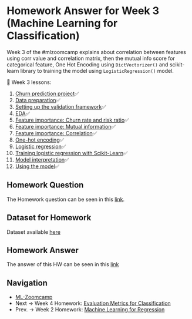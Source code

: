 # Homework Answer for Week 3 (Machine Learning for Classification)
Week 3 of the #mlzoomcamp explains about correlation between features using corr value and correlation matrix, then the mutual info score for categorical feature, One Hot Encoding using `DictVectorizer()` and scikit-learn library to training the model using `LogisticRegression()` model.

:book: Week 3 lessons:
1. [Churn prediction project](https://github.com/alexeygrigorev/mlbookcamp-code/blob/master/course-zoomcamp/03-classification/01-churn-project.md):white_check_mark:
2. [Data preparation](https://github.com/alexeygrigorev/mlbookcamp-code/blob/master/course-zoomcamp/03-classification/02-data-preparation.md):white_check_mark:
3. [Setting up the validation framework](https://github.com/alexeygrigorev/mlbookcamp-code/blob/master/course-zoomcamp/03-classification/03-validation.md):white_check_mark:
4. [EDA](https://github.com/alexeygrigorev/mlbookcamp-code/blob/master/course-zoomcamp/03-classification/04-eda.md):white_check_mark:
5. [Feature importance: Churn rate and risk ratio](https://github.com/alexeygrigorev/mlbookcamp-code/blob/master/course-zoomcamp/03-classification/05-risk.md):white_check_mark:
6. [Feature importance: Mutual information](https://github.com/alexeygrigorev/mlbookcamp-code/blob/master/course-zoomcamp/03-classification/06-mutual-info.md):white_check_mark:
7. [Feature importance: Correlation](https://github.com/alexeygrigorev/mlbookcamp-code/blob/master/course-zoomcamp/03-classification/07-correlation.md):white_check_mark:
8. [One-hot encoding](https://github.com/alexeygrigorev/mlbookcamp-code/blob/master/course-zoomcamp/03-classification/08-ohe.md):white_check_mark:
9. [Logistic regression](https://github.com/alexeygrigorev/mlbookcamp-code/blob/master/course-zoomcamp/03-classification/09-logistic-regression.md):white_check_mark:
10. [Training logistic regression with Scikit-Learn](https://github.com/alexeygrigorev/mlbookcamp-code/blob/master/course-zoomcamp/03-classification/10-training-log-reg.md):white_check_mark:
11. [Model interpretation](https://github.com/alexeygrigorev/mlbookcamp-code/blob/master/course-zoomcamp/03-classification/11-log-reg-interpretation.md):white_check_mark:
12. [Using the model](https://github.com/alexeygrigorev/mlbookcamp-code/blob/master/course-zoomcamp/03-classification/12-using-log-reg.md):white_check_mark:

## Homework Question
The Homework question can be seen in this [link](https://github.com/alexeygrigorev/mlbookcamp-code/blob/master/course-zoomcamp/03-classification/homework.md).

## Dataset for Homework
Dataset available [here](https://raw.githubusercontent.com/madityarafip/My-Machine-Learning/main/Dataset/AB_NYC_2019.csv)

## Homework Answer
The answer of this HW can be seen in this [link](https://github.com/madityarafip/My-Machine-Learning/blob/main/ML-Zoomcamp/HW-Week-3/MLZoomcamp_HW3.ipynb)

## Navigation
* [ML-Zoomcamp](https://github.com/madityarafip/My-Machine-Learning/tree/main/Machine%20Learning%20Zoomcamp)
* Next  -> Week 4 Homework: [Evaluation Metrics for Classification](https://github.com/madityarafip/My-Machine-Learning/tree/main/Machine%20Learning%20Zoomcamp/Homework%20Week%204)
* Prev. -> Week 2 Homework: [Machine Learning for Regression](https://github.com/madityarafip/My-Machine-Learning/tree/main/ML-Zoomcamp/HW-Week-2)
